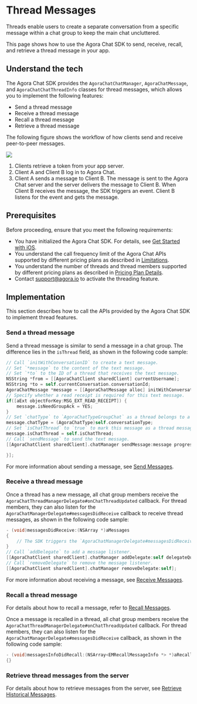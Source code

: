 # Thread Messages

Threads enable users to create a separate conversation from a specific message within a chat group to keep the main chat uncluttered.

This page shows how to use the Agora Chat SDK to send, receive, recall, and retrieve a thread message in your app.

## Understand the tech

The Agora Chat SDK provides the `AgoraChatChatManager`, `AgoraChatMessage`, and `AgoraChatChatThreadInfo` classes for thread messages, which allows you to implement the following features:

- Send a thread message
- Receive a thread message
- Recall a thread message
- Retrieve a thread message

The following figure shows the workflow of how clients send and receive peer-to-peer messages.

![](https://web-cdn.agora.io/docs-files/1643082196337)

1. Clients retrieve a token from your app server.
2. Client A and Client B log in to Agora Chat.
3. Client A sends a message to Client B. The message is sent to the Agora Chat server and the server delivers the message to Client B. When Client B receives the message, the SDK triggers an event. Client B listens for the event and gets the message.

## Prerequisites

Before proceeding, ensure that you meet the following requirements:

- You have initialized the Agora Chat SDK. For details, see [Get Started with iOS](./agora_chat_get_started_ios?platform=ios).
- You understand the call frequency limit of the Agora Chat APIs supported by different pricing plans as described in [Limitations](./agora_chat_limitation?platform=ios).
- You understand the number of threads and thread members supported by different pricing plans as described in [Pricing Plan Details](./agora_chat_plan?platform=ios).
- Contact support@agora.io to activate the threading feature.

## Implementation

This section describes how to call the APIs provided by the Agora Chat SDK to implement thread features.

### Send a thread message

Send a thread message is similar to send a message in a chat group. The difference lies in the `isThread` field, as shown in the following code sample:

```ObjectiveC
// Call `initWithConversationID` to create a text message. 
// Set `*message` to the content of the text message.
// Set `*to` to the ID of a thread that receives the text message.
NSString *from = [[AgoraChatClient sharedClient] currentUsername];
NSString *to = self.currentConversation.conversationId;
AgoraChatMessage *message = [[AgoraChatMessage alloc] initWithConversationID:to from:from to:to body:aBody ext:aExt];
// Specify whether a read receipt is required for this text message.
if([aExt objectForKey:MSG_EXT_READ_RECEIPT]) {
    message.isNeedGroupAck = YES;
}
// Set `chatType` to `AgoraChatTypeGroupChat` as a thread belongs to a chat group.
message.chatType = (AgoraChatType)self.conversationType;
// Set `isChatThread` to `true` to mark this message as a thread message.
message.isChatThread = self.isChatThread;
// Call `sendMessage` to send the text message.
[[AgoraChatClient sharedClient].chatManager sendMessage:message progress:nil completion:^(AgoraChatMessage *message, AgoraChatError *error) {

}];
```

For more information about sending a message, see [Send Messages](./agora_chat_message_ios?platform=iOS#send-and-receive-messages).


### Receive a thread message

Once a thread has a new message, all chat group members receive the `AgoraChatThreadManagerDelegate#onChatThreadUpdated` callback. For thread members, they can also listen for the `AgoraChatManagerDelegate#messagesDidReceive` callback to receive thread messages, as shown in the following code sample:

```ObjectiveC
- (void)messagesDidReceive:(NSArray *)aMessages
{
    // The SDK triggers the `AgoraChatManagerDelegate#messagesDidReceive` callback to notify that the thread has a new message.
}
// Call `addDelegate` to add a message listener.
[[AgoraChatClient sharedClient].chatManager addDelegate:self delegateQueue:nil];
// Call `removeDelegate` to remove the message listener.
[[AgoraChatClient sharedClient].chatManager removeDelegate:self];
```

For more information about receiving a message, see [Receive Messages](./agora_chat_message_ios?platform=iOS#send-and-receive-messages).


### Recall a thread message

For details about how to recall a message, refer to [Recall Messages](./agora_chat_message_ios?platform=iOS#recall-messages).

Once a message is recalled in a thread, all chat group members receive the `AgoraChatThreadManagerDelegate#onChatThreadUpdated` callback. For thread members, they can also listen for the `AgoraChatManagerDelegate#messagesDidReceive` callback, as shown in the following code sample:

```ObjectiveC
- (void)messagesInfoDidRecall:(NSArray<EMRecallMessageInfo *> *)aRecallMessagesInfo
{}
```

### Retrieve thread messages from the server

For details about how to retrieve messages from the server, see [Retrieve Historical Messages](./agora_chat_message_ios?platform=iOS#retrieve-historical-messages-from-the-server).